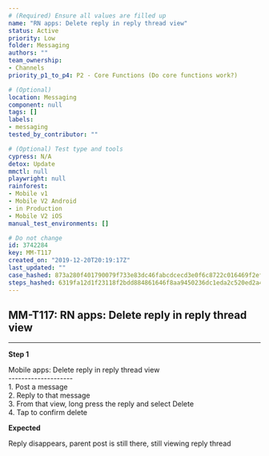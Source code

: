 ```yaml
---
# (Required) Ensure all values are filled up
name: "RN apps: Delete reply in reply thread view"
status: Active
priority: Low
folder: Messaging
authors: ""
team_ownership: 
- Channels
priority_p1_to_p4: P2 - Core Functions (Do core functions work?)

# (Optional)
location: Messaging
component: null
tags: []
labels: 
- messaging
tested_by_contributor: ""

# (Optional) Test type and tools
cypress: N/A
detox: Update
mmctl: null
playwright: null
rainforest: 
- Mobile v1
- Mobile V2 Android
- in Production
- Mobile V2 iOS
manual_test_environments: []

# Do not change
id: 3742284
key: MM-T117
created_on: "2019-12-20T20:19:17Z"
last_updated: ""
case_hashed: 873a280f401790079f733e83dc46fabcdcecd3e0f6c8722c016469f2ef9bf773bec35886cf4264fe217f567f65682b0f
steps_hashed: 6319fa12d1f23118f2bdd884861646f8aa9450236dc1eda2c520ed2a42a65fa8a27d8f7918a1e498ccc1a499c4deeaa2
---
```


<!-- (Auto-generated) Based on frontmatter's "key" and "name" -->

## MM-T117: RN apps: Delete reply in reply thread view

---

**Step 1**

Mobile apps: Delete reply in reply thread view\
\--------------------\
1\. Post a message\
2\. Reply to that message\
3\. From that view, long press the reply and select Delete\
4\. Tap to confirm delete

**Expected**

Reply disappears, parent post is still there, still viewing reply thread

